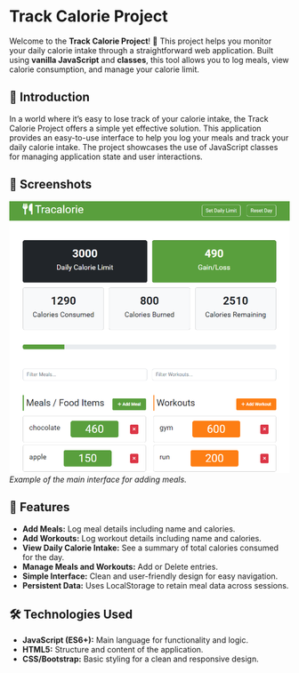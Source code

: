 # Track Calorie Project

Welcome to the **Track Calorie Project**! 🎉 This project helps you monitor your daily calorie intake through a straightforward web application. Built using **vanilla JavaScript** and **classes**, this tool allows you to log meals, view calorie consumption, and manage your calorie limit.

## 🚀 Introduction

In a world where it’s easy to lose track of your calorie intake, the Track Calorie Project offers a simple yet effective solution. This application provides an easy-to-use interface to help you log your meals and track your daily calorie intake. The project showcases the use of JavaScript classes for managing application state and user interactions.

## 📸 Screenshots

![Track Calorie Screenshot](./assets/screenshots/tracalorie.png)
*Example of the main interface for adding meals.*

## 🔧 Features

- **Add Meals:** Log meal details including name and calories.
- **Add Workouts:** Log workout details including name and calories.
- **View Daily Calorie Intake:** See a summary of total calories consumed for the day.
- **Manage Meals and Workouts:** Add or Delete entries.
- **Simple Interface:** Clean and user-friendly design for easy navigation.
- **Persistent Data:** Uses LocalStorage to retain meal data across sessions.

## 🛠️ Technologies Used

- **JavaScript (ES6+):** Main language for functionality and logic.
- **HTML5:** Structure and content of the application.
- **CSS/Bootstrap:** Basic styling for a clean and responsive design.
